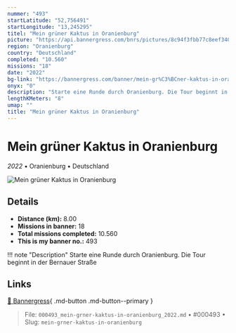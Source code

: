 ```yaml
---
nummer: "493"
startLatitude: "52,756491"
startLongitude: "13,245295"
titel: "Mein grüner Kaktus in Oranienburg"
picture: "https://api.bannergress.com/bnrs/pictures/8c94f3fbb77c8eef340b0ca8a9eda497"
region: "Oranienburg"
country: "Deutschland"
completed: "10.560"
missions: "18"
date: "2022"
bg-link: "https://bannergress.com/banner/mein-gr%C3%BCner-kaktus-in-oranienburg-fa23"
onyx: "0"
description: "Starte eine Runde durch Oranienburg. Die Tour beginnt in der Bernauer Straße"
lengthKMeters: "8"
umap: ""
title: "Mein grüner Kaktus in Oranienburg"
---
```

# Mein grüner Kaktus in Oranienburg

*2022* • Oranienburg • Deutschland

![Mein grüner Kaktus in Oranienburg](https://api.bannergress.com/bnrs/pictures/8c94f3fbb77c8eef340b0ca8a9eda497)

## Details
- **Distance (km):** 8.00
- **Missions in banner:** 18
- **Total missions completed:** 10.560
- **This is my banner no.:** 493


!!! note "Description"
    Starte eine Runde durch Oranienburg. Die Tour beginnt in der Bernauer Straße



## Links
[🔗 Bannergress](https://bannergress.com/banner/mein-gr%C3%BCner-kaktus-in-oranienburg-fa23){ .md-button .md-button--primary }



> File: `000493_mein-grner-kaktus-in-oranienburg_2022.md` • #000493 • Slug: `mein-grner-kaktus-in-oranienburg`
